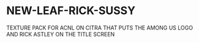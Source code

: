 # NEW-LEAF-RICK-SUSSY
TEXTURE PACK FOR ACNL ON CITRA THAT PUTS THE AMONG US LOGO AND RICK ASTLEY ON THE TITLE SCREEN

